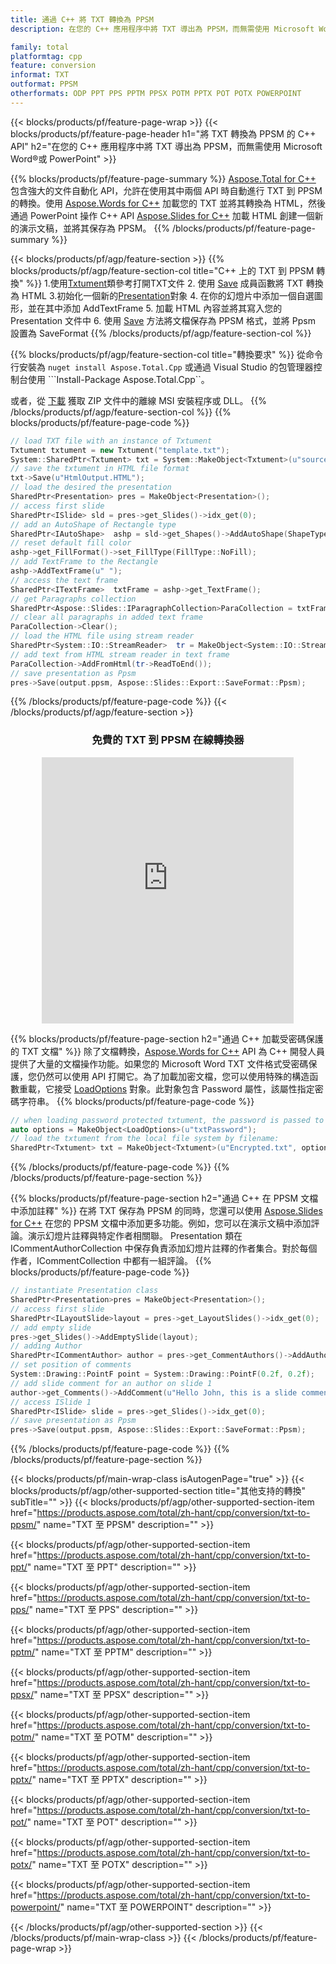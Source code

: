 ```yaml
---
title: 通過 C++ 將 TXT 轉換為 PPSM
description: 在您的 C++ 應用程序中將 TXT 導出為 PPSM，而無需使用 Microsoft Word of PowerPoint

family: total
platformtag: cpp
feature: conversion
informat: TXT
outformat: PPSM
otherformats: ODP PPT PPS PPTM PPSX POTM PPTX POT POTX POWERPOINT
---
```

{{< blocks/products/pf/feature-page-wrap >}}
{{< blocks/products/pf/feature-page-header h1="將 TXT 轉換為 PPSM 的 C++ API" h2="在您的 C++ 應用程序中將 TXT 導出為 PPSM，而無需使用 Microsoft Word&reg;或 PowerPoint" >}}

{{% blocks/products/pf/feature-page-summary %}}
[Aspose.Total for C++](https://products.aspose.com/total/cpp/) 包含強大的文件自動化 API，允許在使用其中兩個 API 時自動進行 TXT 到 PPSM 的轉換。使用 [Aspose.Words for C++](https://products.aspose.com/words/cpp/) 加載您的 TXT 並將其轉換為 HTML，然後通過 PowerPoint 操作 C++ API [Aspose.Slides for C++](https://products.aspose.com/slides/cpp/) 加載 HTML 創建一個新的演示文稿，並將其保存為 PPSM。 
{{% /blocks/products/pf/feature-page-summary  %}}

{{< blocks/products/pf/agp/feature-section >}}
{{% blocks/products/pf/agp/feature-section-col title="C++ 上的 TXT 到 PPSM 轉換" %}}
1.使用[Txtument](https://reference.aspose.com/words/cpp/class/aspose.words.txtument)類參考打開TXT文件
2. 使用 [Save](https://reference.aspose.com/words/cpp/class/aspose.words.txtument#save_stdbasicostream_saveoptions) 成員函數將 TXT 轉換為 HTML
3.初始化一個新的[Presentation](https://reference.aspose.com/slides/cpp/class/aspose.slides.presentation)對象
4. 在你的幻燈片中添加一個自選圖形，並在其中添加 AddTextFrame
5. 加載 HTML 內容並將其寫入您的 Presentation 文件中
6. 使用 [Save](https://reference.aspose.com/slides/cpp/class/aspose.slides.presentation#afcd59ec697bf05c10f78c3869de2ec9e) 方法將文檔保存為 PPSM 格式，並將 Ppsm 設置為 SaveFormat
{{% /blocks/products/pf/agp/feature-section-col %}}

{{% blocks/products/pf/agp/feature-section-col title="轉換要求" %}}
從命令行安裝為 ```nuget install Aspose.Total.Cpp``` 或通過 Visual Studio 的包管理器控制台使用 ```Install-Package Aspose.Total.Cpp``。

或者，從 [下載](https://releases.aspose.com/total/cpp) 獲取 ZIP 文件中的離線 MSI 安裝程序或 DLL。
{{% /blocks/products/pf/agp/feature-section-col %}}
{{% blocks/products/pf/feature-page-code %}}

```cpp
// load TXT file with an instance of Txtument
Txtument txtument = new Txtument("template.txt");
System::SharedPtr<Txtument> txt = System::MakeObject<Txtument>(u"sourceFile.txt");
// save the txtument in HTML file format
txt->Save(u"HtmlOutput.HTML");
// load the desired the presentation
SharedPtr<Presentation> pres = MakeObject<Presentation>();
// access first slide
SharedPtr<ISlide> sld = pres->get_Slides()->idx_get(0);
// add an AutoShape of Rectangle type
SharedPtr<IAutoShape>  ashp = sld->get_Shapes()->AddAutoShape(ShapeType::Rectangle, 10, 10, 700, 500);
// reset default fill color
ashp->get_FillFormat()->set_FillType(FillType::NoFill);
// add TextFrame to the Rectangle
ashp->AddTextFrame(u" ");
// access the text frame
SharedPtr<ITextFrame>  txtFrame = ashp->get_TextFrame();
// get Paragraphs collection
SharedPtr<Aspose::Slides::IParagraphCollection>ParaCollection = txtFrame->get_Paragraphs();
// clear all paragraphs in added text frame
ParaCollection->Clear();
// load the HTML file using stream reader
SharedPtr<System::IO::StreamReader>  tr = MakeObject<System::IO::StreamReader>(HtmlOutput.HTML);
// add text from HTML stream reader in text frame
ParaCollection->AddFromHtml(tr->ReadToEnd());
// save presentation as Ppsm
pres->Save(output.ppsm, Aspose::Slides::Export::SaveFormat::Ppsm);                  
```


{{% /blocks/products/pf/feature-page-code %}}
{{< /blocks/products/pf/agp/feature-section >}}
<div class="container-fluid agp-content bg-white aboutfile box-1 vh100 section nopbtm">
<div class=container>
<div class=row>
<div class="demobox tc col-md-12 padding-0" align="center">

<h3>免費的 TXT 到 PPSM 在線轉換器</h3>

<iframe style="border: none; height: 426px;" scrolling="no" src="https://total-conversion-app-65z5r2lp.qa.k8s.dynabic.com/?to=ppsm&from=txt" id="child-iframe" width="80%"></iframe>

</div></div>
</div></div>

{{% blocks/products/pf/feature-page-section  h2="通過 C++ 加載受密碼保護的 TXT 文檔" %}}
除了文檔轉換，[Aspose.Words for C++](https://products.aspose.com/words/cpp/) API 為 C++ 開發人員提供了大量的文檔操作功能。如果您的 Microsoft Word TXT 文件格式受密碼保護，您仍然可以使用 API 打開它。為了加載加密文檔，您可以使用特殊的構造函數重載，它接受 [LoadOptions](https://reference.aspose.com/words/cpp/class/aspose.words.loading.load_options) 對象。此對象包含 Password 屬性，該屬性指定密碼字符串。
{{% blocks/products/pf/feature-page-code %}}

```cpp
// when loading password protected txtument, the password is passed to the txtument's constructor using a LoadOptions object.
auto options = MakeObject<LoadOptions>(u"txtPassword");
// load the txtument from the local file system by filename:
SharedPtr<Txtument> txt = MakeObject<Txtument>(u"Encrypted.txt", options);
```

{{% /blocks/products/pf/feature-page-code  %}}
{{% /blocks/products/pf/feature-page-section %}}

{{% blocks/products/pf/feature-page-section  h2="通過 C++ 在 PPSM 文檔中添加註釋" %}}
在將 TXT 保存為 PPSM 的同時，您還可以使用 [Aspose.Slides for C++](https://products.aspose.com/slides/cpp/) 在您的 PPSM 文檔中添加更多功能。例如，您可以在演示文稿中添加評論。演示幻燈片註釋與特定作者相關聯。 Presentation 類在 ICommentAuthorCollection 中保存負責添加幻燈片註釋的作者集合。對於每個作者，ICommentCollection 中都有一組評論。
{{% blocks/products/pf/feature-page-code %}}

```cpp
// instantiate Presentation class
SharedPtr<Presentation>pres = MakeObject<Presentation>();
// access first slide
SharedPtr<ILayoutSlide>layout = pres->get_LayoutSlides()->idx_get(0);
// add empty slide
pres->get_Slides()->AddEmptySlide(layout);
// adding Author
SharedPtr<ICommentAuthor> author = pres->get_CommentAuthors()->AddAuthor(u"John Doe", u"MF");
// set position of comments
System::Drawing::PointF point = System::Drawing::PointF(0.2f, 0.2f);
// add slide comment for an author on slide 1
author->get_Comments()->AddComment(u"Hello John, this is a slide comment", pres->get_Slides()->idx_get(1), point, DateTime::get_Now());
// access ISlide 1
SharedPtr<ISlide> slide = pres->get_Slides()->idx_get(0);
// save presentation as Ppsm
pres->Save(output.ppsm, Aspose::Slides::Export::SaveFormat::Ppsm);  
```

{{% /blocks/products/pf/feature-page-code  %}}
{{% /blocks/products/pf/feature-page-section %}}

{{< blocks/products/pf/main-wrap-class isAutogenPage="true" >}}
{{< blocks/products/pf/agp/other-supported-section title="其他支持的轉換" subTitle="" >}}
{{< blocks/products/pf/agp/other-supported-section-item href="https://products.aspose.com/total/zh-hant/cpp/conversion/txt-to-ppsm/" name="TXT 至 PPSM" description="" >}}

{{< blocks/products/pf/agp/other-supported-section-item href="https://products.aspose.com/total/zh-hant/cpp/conversion/txt-to-ppt/" name="TXT 至 PPT" description="" >}}

{{< blocks/products/pf/agp/other-supported-section-item href="https://products.aspose.com/total/zh-hant/cpp/conversion/txt-to-pps/" name="TXT 至 PPS" description="" >}}

{{< blocks/products/pf/agp/other-supported-section-item href="https://products.aspose.com/total/zh-hant/cpp/conversion/txt-to-pptm/" name="TXT 至 PPTM" description="" >}}

{{< blocks/products/pf/agp/other-supported-section-item href="https://products.aspose.com/total/zh-hant/cpp/conversion/txt-to-ppsx/" name="TXT 至 PPSX" description="" >}}

{{< blocks/products/pf/agp/other-supported-section-item href="https://products.aspose.com/total/zh-hant/cpp/conversion/txt-to-potm/" name="TXT 至 POTM" description="" >}}

{{< blocks/products/pf/agp/other-supported-section-item href="https://products.aspose.com/total/zh-hant/cpp/conversion/txt-to-pptx/" name="TXT 至 PPTX" description="" >}}

{{< blocks/products/pf/agp/other-supported-section-item href="https://products.aspose.com/total/zh-hant/cpp/conversion/txt-to-pot/" name="TXT 至 POT" description="" >}}

{{< blocks/products/pf/agp/other-supported-section-item href="https://products.aspose.com/total/zh-hant/cpp/conversion/txt-to-potx/" name="TXT 至 POTX" description="" >}}

{{< blocks/products/pf/agp/other-supported-section-item href="https://products.aspose.com/total/zh-hant/cpp/conversion/txt-to-powerpoint/" name="TXT 至 POWERPOINT" description="" >}}


{{< /blocks/products/pf/agp/other-supported-section >}}
{{< /blocks/products/pf/main-wrap-class >}}
{{< /blocks/products/pf/feature-page-wrap >}}